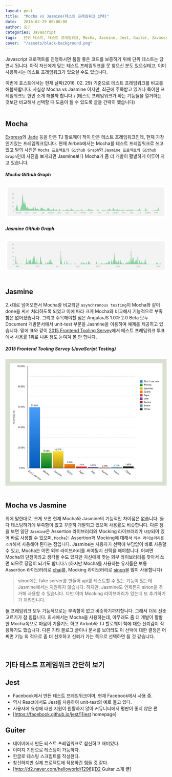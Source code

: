 ```yaml
---
layout: post
title:  "Mocha vs Jasmine(테스트 프레임워크 선택)"
date:   2016-02-29 00:00:00
author: 승구
categories: Javascript
tags:	단위 테스트, 테스트 프레임워크, Mocha, Jasmine, Jest, Guiter, Javascript
cover:  "/assets/black-background.png"
---
```


Javascript 프로젝트를 진행하시면 품질 좋은 코드를 보증하기 위해 단위 테스트는 당연시 됩니다.
아직 자신에게 맞는 테스트 프레임워크를 못 찾으신 분도 있으실테고,
이미 사용하시는 테스트 프레임워크가 있으실 수도 있습니다.

이번에 포스트에서는 현재 날짜(2016. 02. 29) 기준으로 테스트 프레임워크를 비교를 해볼까합니다.
사실상 Mocha vs Jasmine 이지만, 최근에 주목받고 있거나 특이한 프레임워크도 한번 소개 해볼까 합니다.\\
(테스트 프레임워크가 하는 기능들을 열거하는 것보단 비교해서 선택할 때 도움이 될 수 있도록 글을 간략히 했습니다)
<br><br>


## Mocha
[Express][Express]와 [Jade][Jade] 등을 만든 TJ 할로웨이 척이 만든 테스트 프레임워크인데, 현재 가장 인기있는 프레임워크입니다.
현재 Airbnb에서는 Mocha를 테스트 프레임워크로 쓰고 있고 밑의 사진은 `Mocha 프로젝트의 Github Graph`와 `Jasmine 프로젝트의 Github Graph`인데
사진을 보게되면 Jasmine보다 Mocha가 좀 더 개발이 활발하게 이루어 지고 있습니다.

##### Mocha Github Graph
<a href="/assets/post-image/2016-02-29/mocha-graph.png" data-lightbox="mocha-graph" data-title="github graph for mocha">
  <img src="/assets/post-image/2016-02-29/mocha-graph.png" title="github graph for mocha">
</a>

##### Jasmine Github Graph
<a href="/assets/post-image/2016-02-29/jasmine-graph.png" data-lightbox="jasmine-graph" data-title="github graph for jasmine">
  <img src="/assets/post-image/2016-02-29/jasmine-graph.png" title="github graph for jasmine">
</a>
<br><br>


## Jasmine
2.x대로 넘어오면서 Mocha랑 비교되던 `asynchronous testing`이 Mocha와 같이 done을 써서 처리하도록 되었고
이에 따라 크게 Mocha와 비교해서 기능적으로 부족함은 없어졌습니다. 그리고 주목해야할 점은 AngularJS 1.0과 2.0 Beta 모두 Document 개발문서에서 unit-test 부분을
Jasmine을 이용하여 예제를 제공하고 있습니다.
밑에 표와 같이 [2015 Frontend Tooling Servey][Frontend Servey]에서 테스트 프레임워크 투표에서 사용률 1위로 나온 점도 눈여겨 볼 만 합니다.

##### 2015 Frontend Tooling Servey (JavaScript Testing)
<a href="/assets/post-image/2016-02-29/javascript-testing.png" data-lightbox="javascript-testing" data-title="bar graph for 2015 servey javascript testing">
  <img src="/assets/post-image/2016-02-29/javascript-testing.png" title="bar graph for 2015 servey javascript testing">
</a>
<br><br>



## Mocha vs Jasmine
위에 말한대로, 크게 보면 현재 Mocha와 Jasmine의 기능적인 차이점은 없습니다. 둘다 테스팅하기에 부족함이 없고 꾸준히 개발되고 있으며 사용률도 비슷합니다.
다른 점을 보면 일단 `Jasmine`은 Assertion 라이브러리와 Mocking 라이브러리가 `내장`되어 있어 바로 사용할 수 있으며,
`Mocha`는 Assertion과 Mocking에 대해서 `외부 라이브러리를 추가`해서 사용해야 된다는 점입니다.
Jasmine는 사용자가 선택에 부담없이 바로 사용할 수 있고, Mocha는 어떤 외부 라이브러리를 써야될지 선택을 해야합니다.
어쩌면 Mocha의 단점이라고 생각들 수도 있지만 자신에게 맞는 외부 라이브러리를 찾아서 쓰면 되므로 장점이 되기도 합니다.\\
(하지만 Mocha를 사용하는 유저들은 보통 Assertion 라이브러리로 [chai][chai]를, Mocking 라이브러리로 [sinon][sinon]을 많이 사용합니다)

> sinon에는 fake server를 만들어 api를 테스트할 수 있는 기능이 있는데 Jasmine에서는 지원하지 않습니다. 하지만, Jasmine도 언제든지 sinon을 추가해 사용할 수 있습니다. 다만 이미 Mocking 라이브러리가 있는데 또 추가하기가 꺼려집니다.

둘 프레임워크 모두 기능적으로는 부족함이 없고 비슷하기까지합니다. 그래서 더욱 선뜻 고르기가 참 힘듭니다.
회사에서는 Mocha을 사용하는데, 아무래도 좀 더 개발이 활발한 Mocha쪽으로 마음이 기울기도 하고 Airbnb와 TJ 할로웨이 척에 대한 신뢰감이 작용하기도 했습니다.
다른 기타 블로그 글이나 문서를 보더라도 이 선택에 대한 결정은 어쩌면 기능 외 적으로 좀 더 선호하고 신뢰가 가는 쪽으로 선택하면 될 것 같습니다.
<br><br><br>


## 기타 테스트 프레임워크 간단히 보기

## Jest
* Facebook에서 만든 테스트 프레임워크이며, 현재 Facebook에서 사용 중.
* 역시 React에서도 Jest를 사용하여 unit-test의 예로 들고 있다.
* 사용자에 요청에 대한 지원이 원활하지 않아 커뮤니티에서 평판이 좋지 않은 편
* [https://facebook.github.io/jest/][jest homepage]

## Guiter
* 네이버에서 만든 테스트 프레임워크로 참신하고 재미있다.
* 이미지 기반으로 테스팅이 가능하다.
* 한글로 테스팅 스크립트를 작성한다.
* 참신하지만 실제 프로젝트에 적용하긴 힘들 것 같다.
* [http://d2.naver.com/helloworld/1296][D2 Guitar 소개 글]




[Express]: http://expressjs.com
[Jade]: http://jade-lang.com
[Frontend Servey]: http://programmingsummaries.tistory.com/383
[chai]: http://chaijs.com
[sinon]: http://sinonjs.org
[D2 Guitar 소개 글]: http://d2.naver.com/helloworld/1296
[jest homepage]: https://facebook.github.io/jest/